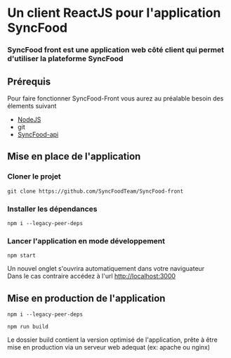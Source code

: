 # Un client ReactJS pour l'application SyncFood

### SyncFood front est une application web côté client qui permet d'utiliser la plateforme SyncFood

## Prérequis

Pour faire fonctionner SyncFood-Front vous aurez au préalable besoin des élements suivant
- [NodeJS](https://nodejs.org)
- git
- [SyncFood-api](https://github.com/SyncFoodTeam/SyncFood-api)

## Mise en place de l'application

### Cloner le projet
```
git clone https://github.com/SyncFoodTeam/SyncFood-front
```

### Installer les dépendances
```
npm i --legacy-peer-deps
```
### Lancer l'application en mode développement

```
npm start
```
Un nouvel onglet s'ouvrira automatiquement dans votre naviguateur   
Dans le cas contraire accédez à l'url [http://localhost:3000](http://localhost:3000)

## Mise en production de l'application

```
npm i --legacy-peer-deps
```
```
npm run build
````
Le dossier build contient la version optimisé de l'application, prête à être mise en production via un serveur web adequat (ex: apache ou nginx)

